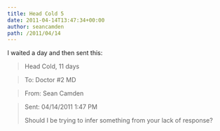```yaml
---
title: Head Cold 5
date: 2011-04-14T13:47:34+00:00
author: seancamden
path: /2011/04/14
---
```

I waited a day and then sent this:

> Head Cold, 11 days
  
> To: Doctor #2 MD
  
> From: Sean Camden
  
> Sent: 04/14/2011 1:47 PM
> 
> Should I be trying to infer something from your lack of response?